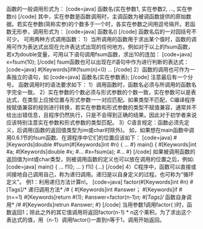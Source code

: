 函数的一般调用形式为：
[code=java]
函数名(实在参数1, 实在参数2, …, 实在参数n)
[/code]
其中，实在参数是函数调用时，主调函数为被调函数提供的原始数据。若实在参数(简称实参)的个数多于一个时，各实在参数之间用逗号隔开。若函数无形参，调用形式为：
[code=java]
函数名()
[/code]
函数名后的一对园括号不可少。
可用两种方式调用函数：
1）当所调用的函数用于求出某个值时，函数的调用可作为表达式出现在允许表达式出现的任何地方。例如对于以上的fsum函数，若x为double变量，可用以下语句调用fsum函数，求出10的连加：
[code=java]
x=fsum(10);
[/code]
fsum函数也可以出现在if语句中作为进行判断的表达式：
[code=java]
#[Keywords]if#(fsum(n)<0) …
[/code]
2）函数的调用也可作为一条独立的语句，如
[code=java]
函数名(实在参数表);
[/code]
注意最后有一个分号。
函数调用时的语法要求如下：
1）调用函数时，函数名必须与所调用的函数名字完全一致。
2）实在参数的个数必须与形式参数的个数一致，实在参数可以是表达式，在类型上应按位置与形式参数一一对应匹配。如果类型不匹配，C编译程序按赋值兼容的规则进行转换，若实在参数和形式参数的类型不赋值兼容，通常并不给出出错信息，且程序仍然执行，只是不会得到正确的结果。因此对于初学者来说应该特别注意实在参数和形式参数的类型匹配。
3）C语言规定：函数必须先定义，后调用(函数的返回值类型为im或char时除外)。
如，如果想在main函数中调用0.6.1节的fsum函数、在源程序中它们的位置应该如下：
[code=java]
#[Keywords]double #fsum(#[Keywords]int #n)
{ … #}
main()
{
	#[Keywords]int #a;
	#[Keywords]double #x;
	#…
	#x=fsum(a);
	#…
#}
[/code]
如果被调用函数的返回值为int或char类型，则被调用函数的定义也可以放在调用的位置之后，例如:
[code=java]
main()
{
	…
	f1();
	…
}
f1() {…}
[/code]
4）C程序中，函数可以直接或间接地自己调用自己，称为递归调用。递归是以自身定义的过程。也可称为“循环定义”。
例1：利用递归方法计算n!。
[code=java]
factor(#[Keywords]int #n) #[Tags]/* 递归调用方法* /#
{
	#[Keywords]int #answer；
	#[Keywords]if #(n==1)
	#[Keywords]return #(1);
	#answer=factor(n-1)*n; #[Tags]/* 函数自身调用* /#
	#[Keywords]retrun #answer;
#}
[/code]
当用参数1调用factor( )时，函数返回1；除此之外的其它值调用将返回factor(n-1) * n这个乘积。为了求出这个表达式的值，用（n-1）调用factor()一直到n等于1，调用开始返回。